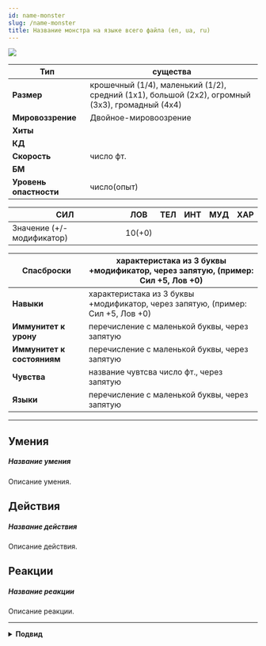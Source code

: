 ```yaml
---
id: name-monster
slug: /name-monster
title: Название монстра на языке всего файла (en, ua, ru)
---
```

![](/img/tokens/name_token.png)

| **Тип**                | существа                                                                                        |
| ---------------------- | ----------------------------------------------------------------------------------------------- |
| **Размер**             | крошечный (1/4), маленький (1/2), средний (1х1), большой (2х2), огромный (3х3), громадный (4х4) |
| **Мировоззрение**      | Двойное-мировоозрение                                                                           |
| **Хиты**               |                                                                                                 |
| **КД**                 |                                                                                                 |
| **Скорость**           | число фт.                                                                                       |
| **БМ**                 |                                                                                                 |
| **Уровень опастности** | число(опыт)                                                                                     |

| **СИЛ**                   | **ЛОВ** | **ТЕЛ** | **ИНТ** | **МУД** | **ХАР** |
| ------------------------- | ------- | ------- | ------- | ------- | ------- |
| Значение (+/-модификатор) | 10(+0)  |         |         |         |         |

| **Спасброски**             | характеристака из 3 буквы +модификатор, через запятую, (пример: Сил +5, Лов +0) |
| -------------------------- | ------------------------------------------------------------------------------- |
| **Навыки**                 | характеристака из 3 буквы +модификатор, через запятую, (пример: Сил +5, Лов +0) |
| **Иммунитет к урону**      | перечисление с маленькой буквы, через запятую                                   |
| **Иммунитет к состояниям** | перечисление с маленькой буквы, через запятую                                   |
| **Чувства**                | название чувтсва число фт., через запятую                                       |
| **Языки**                  | перечисление с маленькой буквы, через запятую                                   |


---
## Умения
##### Название умения  
Описание умения.
## Действия

##### Название действия
Описание действия.
## Реакции
##### Название реакции
Описание реакции.

---
<details>
  <summary><strong>Подвид</strong></summary>
Детальное описание подвида существа.
  <summary><strong>Вид</strong></summary>
Детальное описание вида существа.
<summary><strong>Тип</strong></summary>
Детальное описание типа существа.
</details>

